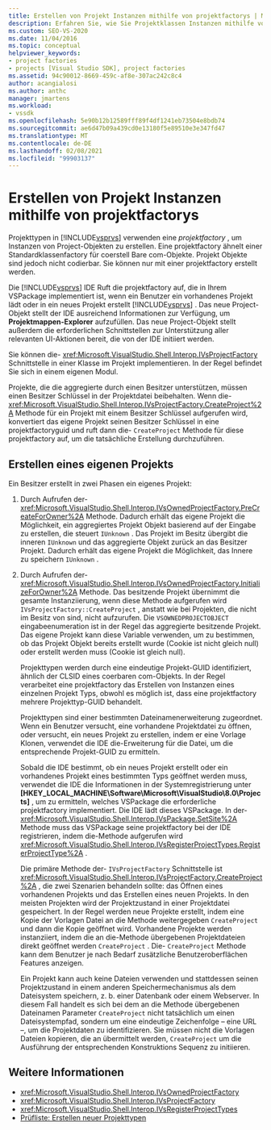 ```yaml
---
title: Erstellen von Projekt Instanzen mithilfe von projektfactorys | Microsoft-Dokumentation
description: Erfahren Sie, wie Sie Projektklassen Instanzen mithilfe von projektfactorys in der integrierten Entwicklungsumgebung (IDE) von Visual Studio erstellen.
ms.custom: SEO-VS-2020
ms.date: 11/04/2016
ms.topic: conceptual
helpviewer_keywords:
- project factories
- projects [Visual Studio SDK], project factories
ms.assetid: 94c90012-8669-459c-af8e-307ac242c8c4
author: acangialosi
ms.author: anthc
manager: jmartens
ms.workload:
- vssdk
ms.openlocfilehash: 5e90b12b12589fff89f4df1241eb73504e8bdb74
ms.sourcegitcommit: ae6d47b09a439cd0e13180f5e89510e3e347fd47
ms.translationtype: MT
ms.contentlocale: de-DE
ms.lasthandoff: 02/08/2021
ms.locfileid: "99903137"
---
```

# <a name="create-project-instances-by-using-project-factories"></a>Erstellen von Projekt Instanzen mithilfe von projektfactorys
Projekttypen in [!INCLUDE[vsprvs](../../code-quality/includes/vsprvs_md.md)] verwenden eine *projektfactory* , um Instanzen von Project-Objekten zu erstellen. Eine projektfactory ähnelt einer Standardklassenfactory für coerstell Bare com-Objekte. Projekt Objekte sind jedoch nicht codierbar. Sie können nur mit einer projektfactory erstellt werden.

 Die [!INCLUDE[vsprvs](../../code-quality/includes/vsprvs_md.md)] IDE Ruft die projektfactory auf, die in Ihrem VSPackage implementiert ist, wenn ein Benutzer ein vorhandenes Projekt lädt oder in ein neues Projekt erstellt [!INCLUDE[vsprvs](../../code-quality/includes/vsprvs_md.md)] . Das neue Project-Objekt stellt der IDE ausreichend Informationen zur Verfügung, um **Projektmappen-Explorer** aufzufüllen. Das neue Project-Objekt stellt außerdem die erforderlichen Schnittstellen zur Unterstützung aller relevanten UI-Aktionen bereit, die von der IDE initiiert werden.

 Sie können die- <xref:Microsoft.VisualStudio.Shell.Interop.IVsProjectFactory> Schnittstelle in einer Klasse im Projekt implementieren. In der Regel befindet Sie sich in einem eigenen Modul.

 Projekte, die die aggregierte durch einen Besitzer unterstützen, müssen einen Besitzer Schlüssel in der Projektdatei beibehalten. Wenn die- <xref:Microsoft.VisualStudio.Shell.Interop.IVsProjectFactory.CreateProject%2A> Methode für ein Projekt mit einem Besitzer Schlüssel aufgerufen wird, konvertiert das eigene Projekt seinen Besitzer Schlüssel in eine projektfactoryguid und ruft dann die- `CreateProject` Methode für diese projektfactory auf, um die tatsächliche Erstellung durchzuführen.

## <a name="create-an-owned-project"></a>Erstellen eines eigenen Projekts
 Ein Besitzer erstellt in zwei Phasen ein eigenes Projekt:

1. Durch Aufrufen der- <xref:Microsoft.VisualStudio.Shell.Interop.IVsOwnedProjectFactory.PreCreateForOwner%2A> Methode. Dadurch erhält das eigene Projekt die Möglichkeit, ein aggregiertes Projekt Objekt basierend auf der Eingabe zu erstellen, die steuert `IUnknown` . Das Projekt im Besitz übergibt die inneren `IUnknown` und das aggregierte Objekt zurück an das Besitzer Projekt. Dadurch erhält das eigene Projekt die Möglichkeit, das Innere zu speichern `IUnknown` .

2. Durch Aufrufen der- <xref:Microsoft.VisualStudio.Shell.Interop.IVsOwnedProjectFactory.InitializeForOwner%2A> Methode. Das besitzende Projekt übernimmt die gesamte Instanziierung, wenn diese Methode aufgerufen wird `IVsProjectFactory::CreateProject` , anstatt wie bei Projekten, die nicht im Besitz von sind, nicht aufzurufen. Die `VSOWNEDPROJECTOBJECT` eingabeenumeration ist in der Regel das aggregierte besitzende Projekt. Das eigene Projekt kann diese Variable verwenden, um zu bestimmen, ob das Projekt Objekt bereits erstellt wurde (Cookie ist nicht gleich null) oder erstellt werden muss (Cookie ist gleich null).

   Projekttypen werden durch eine eindeutige Projekt-GUID identifiziert, ähnlich der CLSID eines coerbaren com-Objekts. In der Regel verarbeitet eine projektfactory das Erstellen von Instanzen eines einzelnen Projekt Typs, obwohl es möglich ist, dass eine projektfactory mehrere Projekttyp-GUID behandelt.

   Projekttypen sind einer bestimmten Dateinamenerweiterung zugeordnet. Wenn ein Benutzer versucht, eine vorhandene Projektdatei zu öffnen, oder versucht, ein neues Projekt zu erstellen, indem er eine Vorlage Klonen, verwendet die IDE die-Erweiterung für die Datei, um die entsprechende Projekt-GUID zu ermitteln.

   Sobald die IDE bestimmt, ob ein neues Projekt erstellt oder ein vorhandenes Projekt eines bestimmten Typs geöffnet werden muss, verwendet die IDE die Informationen in der Systemregistrierung unter **[HKEY_LOCAL_MACHINE\Software\Microsoft\VisualStudio\8.0\Projects]** , um zu ermitteln, welches VSPackage die erforderliche projektfactory implementiert. Die IDE lädt dieses VSPackage. In der- <xref:Microsoft.VisualStudio.Shell.Interop.IVsPackage.SetSite%2A> Methode muss das VSPackage seine projektfactory bei der IDE registrieren, indem die-Methode aufgerufen wird <xref:Microsoft.VisualStudio.Shell.Interop.IVsRegisterProjectTypes.RegisterProjectType%2A> .

   Die primäre Methode der- `IVsProjectFactory` Schnittstelle ist <xref:Microsoft.VisualStudio.Shell.Interop.IVsProjectFactory.CreateProject%2A> , die zwei Szenarien behandeln sollte: das Öffnen eines vorhandenen Projekts und das Erstellen eines neuen Projekts. In den meisten Projekten wird der Projektzustand in einer Projektdatei gespeichert. In der Regel werden neue Projekte erstellt, indem eine Kopie der Vorlagen Datei an die Methode weitergegeben `CreateProject` und dann die Kopie geöffnet wird. Vorhandene Projekte werden instanziiert, indem die an die-Methode übergebenen Projektdateien direkt geöffnet werden `CreateProject` . Die- `CreateProject` Methode kann dem Benutzer je nach Bedarf zusätzliche Benutzeroberflächen Features anzeigen.

   Ein Projekt kann auch keine Dateien verwenden und stattdessen seinen Projektzustand in einem anderen Speichermechanismus als dem Dateisystem speichern, z. b. einer Datenbank oder einem Webserver. In diesem Fall handelt es sich bei dem an die Methode übergebenen Dateinamen Parameter `CreateProject` nicht tatsächlich um einen Dateisystempfad, sondern um eine eindeutige Zeichenfolge – eine URL –, um die Projektdaten zu identifizieren. Sie müssen nicht die Vorlagen Dateien kopieren, die an übermittelt werden, `CreateProject` um die Ausführung der entsprechenden Konstruktions Sequenz zu initiieren.

## <a name="see-also"></a>Weitere Informationen
- <xref:Microsoft.VisualStudio.Shell.Interop.IVsOwnedProjectFactory>
- <xref:Microsoft.VisualStudio.Shell.Interop.IVsProjectFactory>
- <xref:Microsoft.VisualStudio.Shell.Interop.IVsRegisterProjectTypes>
- [Prüfliste: Erstellen neuer Projekttypen](../../extensibility/internals/checklist-creating-new-project-types.md)
